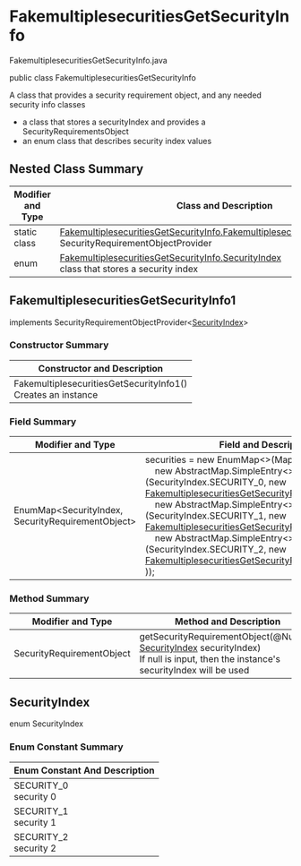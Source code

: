 # FakemultiplesecuritiesGetSecurityInfo
FakemultiplesecuritiesGetSecurityInfo.java

public class FakemultiplesecuritiesGetSecurityInfo

A class that provides a security requirement object, and any needed security info classes
- a class that stores a securityIndex and provides a SecurityRequirementsObject
- an enum class that describes security index values

## Nested Class Summary
| Modifier and Type | Class and Description |
| ----------------- | --------------------- |
| static class | [FakemultiplesecuritiesGetSecurityInfo.FakemultiplesecuritiesGetSecurityInfo1](#fakemultiplesecuritiesgetsecurityinfo1)<br>SecurityRequirementObjectProvider
| enum | [FakemultiplesecuritiesGetSecurityInfo.SecurityIndex](#securityindex)<br>class that stores a security index |

## FakemultiplesecuritiesGetSecurityInfo1
implements SecurityRequirementObjectProvider<[SecurityIndex](#securityindex)>

### Constructor Summary
| Constructor and Description |
| --------------------------- |
| FakemultiplesecuritiesGetSecurityInfo1()<br>Creates an instance |

### Field Summary
| Modifier and Type | Field and Description |
| ----------------- | --------------------- |
| EnumMap<SecurityIndex, SecurityRequirementObject> | securities = new EnumMap<>(Map.ofEntries(<br>&nbsp;&nbsp;&nbsp;&nbsp;new AbstractMap.SimpleEntry<>(SecurityIndex.SECURITY_0, new [FakemultiplesecuritiesGetSecurityRequirementObject0()](../../../paths/fakemultiplesecurities/get/security/FakemultiplesecuritiesGetSecurityRequirementObject0.md),<br>&nbsp;&nbsp;&nbsp;&nbsp;new AbstractMap.SimpleEntry<>(SecurityIndex.SECURITY_1, new [FakemultiplesecuritiesGetSecurityRequirementObject1()](../../../paths/fakemultiplesecurities/get/security/FakemultiplesecuritiesGetSecurityRequirementObject1.md),<br>&nbsp;&nbsp;&nbsp;&nbsp;new AbstractMap.SimpleEntry<>(SecurityIndex.SECURITY_2, new [FakemultiplesecuritiesGetSecurityRequirementObject2()](../../../paths/fakemultiplesecurities/get/security/FakemultiplesecuritiesGetSecurityRequirementObject2.md)<br>)); |

### Method Summary
| Modifier and Type | Method and Description |
| ----------------- | ---------------------- |
| SecurityRequirementObject | getSecurityRequirementObject(@Nullable [SecurityIndex](#securityindex) securityIndex)<br>If null is input, then the instance's securityIndex will be used |

## SecurityIndex
enum SecurityIndex<br>

### Enum Constant Summary
| Enum Constant And Description |
| ----------------------------- |
| SECURITY_0<br>security 0 |
| SECURITY_1<br>security 1 |
| SECURITY_2<br>security 2 |
